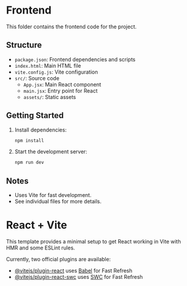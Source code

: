 # Frontend

This folder contains the frontend code for the project.

## Structure
- `package.json`: Frontend dependencies and scripts
- `index.html`: Main HTML file
- `vite.config.js`: Vite configuration
- `src/`: Source code
  - `App.jsx`: Main React component
  - `main.jsx`: Entry point for React
  - `assets/`: Static assets

## Getting Started
1. Install dependencies:
	```sh
	npm install
	```
2. Start the development server:
	```sh
	npm run dev
	```

## Notes
- Uses Vite for fast development.
- See individual files for more details.
# React + Vite

This template provides a minimal setup to get React working in Vite with HMR and some ESLint rules.

Currently, two official plugins are available:

- [@vitejs/plugin-react](https://github.com/vitejs/vite-plugin-react/blob/main/packages/plugin-react/README.md) uses [Babel](https://babeljs.io/) for Fast Refresh
- [@vitejs/plugin-react-swc](https://github.com/vitejs/vite-plugin-react-swc) uses [SWC](https://swc.rs/) for Fast Refresh

